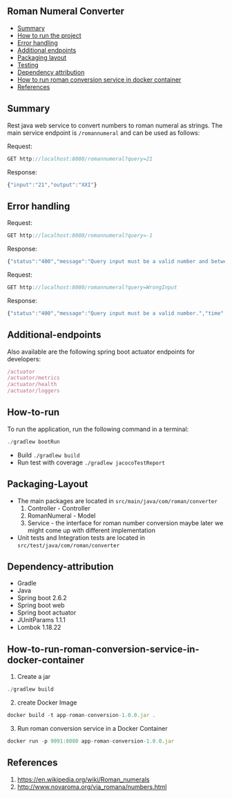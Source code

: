 ## Roman Numeral Converter

* [Summary](#Summary)
* [How to run the project](#How-to-run)
* [Error handling](#Error-handling)
* [Additional endpoints](#Additional-endpoints)
* [Packaging layout](#Packaging-layout)
* [Testing](#Testing)
* [Dependency attribution](#Dependency-attribution)
* [How to run roman conversion service in docker container](#How-to-run-roman-conversion-service-in-docker-container)
* [References](#References)

## Summary
Rest java web service to convert numbers to roman numeral as strings. The main service endpoint is `/romannumeral` and can be used as follows:

Request:
```js
GET http://localhost:8080/romannumeral?query=21
```
Response:
```js
{"input":"21","output":"XXI"}
```

## Error handling
Request:
```js
GET http://localhost:8080/romannumeral?query=-1
```
Response:
```js
{"status":"400","message":"Query input must be a valid number and between 1 and 3999","time":"Sat Dec 25 17:32:19 PST 2021"}
```
Request:
```js
GET http://localhost:8080/romannumeral?query=WrongInput
```
Response:
```js
{"status":"400","message":"Query input must be a valid number.","time":"Sat Dec 25 17:58:11 PST 2021"}
```
## Additional-endpoints
Also available are the following spring boot actuator endpoints for developers:
```js
/actuator
/actuator/metrics
/actuator/health
/actuator/loggers
```
## How-to-run
To run the application, run the following command in a terminal:
```js
./gradlew bootRun
```
* Build `./gradlew build`
* Run test with coverage `./gradlew jacocoTestReport`
## Packaging-Layout
* The main packages are located in `src/main/java/com/roman/converter`
    1. Controller - Controller
    2. RomanNumeral - Model
    3. Service -  the interface for roman number conversion maybe later we might come up with different implementation
* Unit tests and Integration tests are located in `src/test/java/com/roman/converter`

## Dependency-attribution  
* Gradle
* Java
* Spring boot 2.6.2
* Spring boot web
* Spring boot actuator
* JUnitParams 1.1.1
* Lombok 1.18.22

## How-to-run-roman-conversion-service-in-docker-container
1. Create a jar
```js
./gradlew build
```
2. create Docker Image
```js
docker build -t app-roman-conversion-1.0.0.jar .
```
3. Run roman conversion service in a Docker Container
```js
docker run -p 9091:8080 app-roman-conversion-1.0.0.jar
```


## References
1. https://en.wikipedia.org/wiki/Roman_numerals
2. http://www.novaroma.org/via_romana/numbers.html

